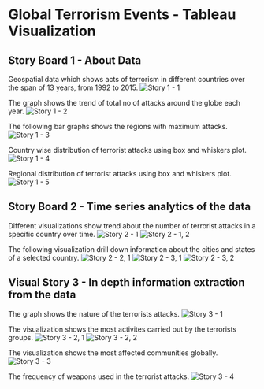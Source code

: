 # Global Terrorism Events - Tableau Visualization

## Story Board 1 - About Data

Geospatial data which shows acts of terrorism in different countries over the span of 13 years, from 1992 to 2015.
![Story 1 - 1](https://user-images.githubusercontent.com/56048071/129415515-2fb36484-2557-4ad1-9245-1dfe8a29c7c4.PNG)

The graph shows the trend of total no of attacks around the globe each year.
![Story 1 - 2](https://user-images.githubusercontent.com/56048071/129415528-426acc64-547b-4511-80ea-86edd336e7ee.PNG)

The following bar graphs shows the regions with maximum attacks.
![Story 1 - 3](https://user-images.githubusercontent.com/56048071/129415542-2e67100c-c620-4324-a77c-e8e5f6db9b6d.PNG)

Country wise distribution of terrorist attacks using box and whiskers plot.
![Story 1 - 4](https://user-images.githubusercontent.com/56048071/129415562-061cb4d0-6daf-485b-b1cf-86e5764b72cc.PNG)

Regional distribution of terrorist attacks using box and whiskers plot.
![Story 1 - 5](https://user-images.githubusercontent.com/56048071/129415575-432c7227-c32e-48df-bb5f-77ab0a2d7b4d.PNG)


## Story Board 2 - Time series analytics of the data

Different visualizations show trend about the number of terrorist attacks in a specific country over time.
![Story 2 - 1](https://user-images.githubusercontent.com/56048071/129416316-7707a7e9-fe30-41c6-b86e-fe1a7c60ec45.PNG)
![Story 2 - 1, 2](https://user-images.githubusercontent.com/56048071/129416320-700cea74-ce0c-4e0d-9095-3a81e6292d3c.PNG)

The following visualization drill down information about the cities and states of a selected country.
![Story 2 - 2, 1](https://user-images.githubusercontent.com/56048071/129416350-a1b756bb-809a-464c-85b2-692c836cc4eb.PNG)
![Story 2 - 3, 1](https://user-images.githubusercontent.com/56048071/129416367-0e8c5d52-21d4-4830-bfdd-d56881de7e78.PNG)
![Story 2 - 3, 2](https://user-images.githubusercontent.com/56048071/129416376-9b24a735-7629-489d-b2cf-e207028dc241.PNG)


## Visual Story 3 - In depth information extraction from the data

The graph shows the nature of the terrorists attacks.
![Story 3 - 1](https://user-images.githubusercontent.com/56048071/129416728-383bac97-8f63-467d-a9d6-4840bb0c370c.PNG)

The visualization shows the most activites carried out by the terrorists groups.
![Story 3 - 2, 1](https://user-images.githubusercontent.com/56048071/129416783-c7d438cc-0edc-4a03-af83-805ae0aa0d1c.PNG)
![Story 3 - 2, 2](https://user-images.githubusercontent.com/56048071/129416788-2156dc79-cd33-4107-8594-0748a88e2ca7.PNG)

The visualization shows the most affected communities globally.
![Story 3 - 3](https://user-images.githubusercontent.com/56048071/129416814-b48c90a5-b199-4660-afcf-0abfb460cb64.PNG)

The frequency of weapons used in the terrorist attacks. 
![Story 3 - 4](https://user-images.githubusercontent.com/56048071/129416825-188f4b24-d536-4f74-89bd-35206c286c98.PNG)
